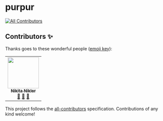 # purpur
<!-- ALL-CONTRIBUTORS-BADGE:START - Do not remove or modify this section -->
[![All Contributors](https://img.shields.io/badge/all_contributors-1-orange.svg?style=flat-square)](#contributors-)
<!-- ALL-CONTRIBUTORS-BADGE:END -->
## Contributors ✨

Thanks goes to these wonderful people ([emoji key](https://allcontributors.org/docs/en/emoji-key)):

<!-- ALL-CONTRIBUTORS-LIST:START - Do not remove or modify this section -->
<!-- prettier-ignore-start -->
<!-- markdownlint-disable -->
<table>
  <tr>
    <td align="center"><a href="https://github.com/webnikler"><img src="https://avatars2.githubusercontent.com/u/17341570?v=4" width="100px;" alt=""/><br /><sub><b>Nikita Nikler</b></sub></a><br /><a href="https://github.com/real-coding/purpur/commits?author=webnikler" title="Documentation">📖</a> <a href="#ideas-webnikler" title="Ideas, Planning, & Feedback">🤔</a> <a href="#maintenance-webnikler" title="Maintenance">🚧</a></td>
  </tr>
</table>

<!-- markdownlint-enable -->
<!-- prettier-ignore-end -->
<!-- ALL-CONTRIBUTORS-LIST:END -->

This project follows the [all-contributors](https://github.com/all-contributors/all-contributors) specification. Contributions of any kind welcome!